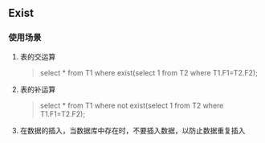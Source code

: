 ## Exist

### 使用场景

1. 表的交运算

   > select * from T1 where exist(select 1 from T2 where T1.F1=T2.F2); 

2. 表的补运算

   > select * from T1 where not exist(select 1 from T2 where T1.F1=T2.F2); 

3. 在数据的插入，当数据库中存在时，不要插入数据，以防止数据重复插入